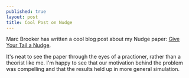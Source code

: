 ```yaml
---
published: true
layout: post
title: Cool Post on Nudge
---
```


Marc Brooker has written a cool blog post about my Nudge paper: [Give Your Tail a Nudge](https://brooker.co.za/blog/2022/10/21/nudge.html).

It's neat to see the paper through the eyes of a practioner, rather than a theorist like me. I'm happy to see that our motivation behind the problem was compelling and that the results held up in more general simulation.
